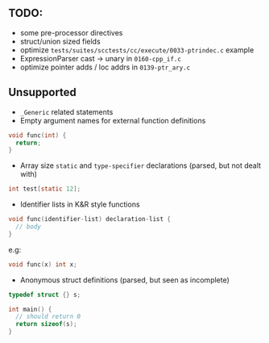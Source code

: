 ## TODO:
 - some pre-processor directives
 - struct/union sized fields
 - optimize `tests/suites/scctests/cc/execute/0033-ptrindec.c` example
 - ExpressionParser cast -> unary in `0160-cpp_if.c`
 - optimize pointer adds / loc addrs in `0139-ptr_ary.c`
   
## Unsupported
 - `_Generic` related statements
 - Empty argument names for external function definitions
```C
void func(int) {
  return;
}
```
 - Array size `static` and `type-specifier` declarations (parsed, but not dealt with)
```C
int test[static 12];
```
 - Identifier lists in K&R style functions
```C
void func(identifier-list) declaration-list {
  // body
}
```
e.g:
```C
void func(x) int x;
```
 - Anonymous struct definitions (parsed, but seen as incomplete)
```C
typedef struct {} s;

int main() {
  // should return 0  
  return sizeof(s);
}
```